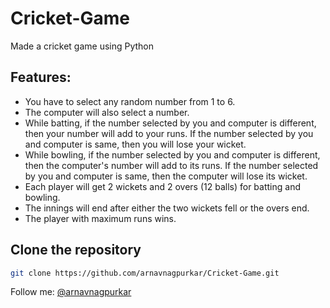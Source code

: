 # Cricket-Game
Made a cricket game using Python

## Features:
- You have to select any random number from 1 to 6.
- The computer will also select a number.
- While batting, if the number selected by you and computer is different, then your number will add to your runs. If the number selected by you and computer is same, then you will lose your wicket.
- While bowling, if the number selected by you and computer is different, then the computer's number will add to its runs. If the number selected by you and computer is same, then the computer will lose its wicket.
- Each player will get 2 wickets and 2 overs (12 balls) for batting and bowling.
- The innings will end after either the two wickets fell or the overs end.
- The player with maximum runs wins.

## Clone the repository
```bash
git clone https://github.com/arnavnagpurkar/Cricket-Game.git
```

Follow me: [@arnavnagpurkar](https://github.com/arnavnagpurkar/)
